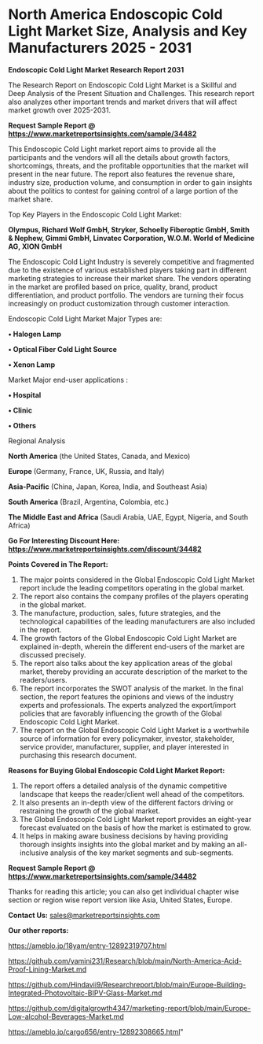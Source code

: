 # North America Endoscopic Cold Light Market Size, Analysis and Key Manufacturers 2025 - 2031

<strong>Endoscopic Cold Light Market Research Report 2031</strong>

The Research Report on Endoscopic Cold Light Market is a Skillful and Deep Analysis of the Present Situation and Challenges. This research report also analyzes other important trends and market drivers that will affect market growth over 2025-2031.

<strong>Request Sample Report @ <a href=https://www.marketreportsinsights.com/sample/34482>https://www.marketreportsinsights.com/sample/34482</a></strong>

This Endoscopic Cold Light market report aims to provide all the participants and the vendors will all the details about growth factors, shortcomings, threats, and the profitable opportunities that the market will present in the near future. The report also features the revenue share, industry size, production volume, and consumption in order to gain insights about the politics to contest for gaining control of a large portion of the market share.

Top Key Players in the Endoscopic Cold Light Market:

<strong>Olympus, Richard Wolf GmbH, Stryker, Schoelly Fiberoptic GmbH, Smith & Nephew, Gimmi GmbH, Linvatec Corporation, W.O.M. World of Medicine AG, XION GmbH</strong>

The Endoscopic Cold Light Industry is severely competitive and fragmented due to the existence of various established players taking part in different marketing strategies to increase their market share. The vendors operating in the market are profiled based on price, quality, brand, product differentiation, and product portfolio. The vendors are turning their focus increasingly on product customization through customer interaction.

Endoscopic Cold Light Market Major Types are:

<strong>•  Halogen Lamp

•  Optical Fiber Cold Light Source

•  Xenon Lamp</strong>

Market Major end-user applications :

<strong>•  Hospital

•  Clinic

•  Others</strong>

Regional Analysis

</u><strong><b>North America</b></strong> (the United States, Canada, and Mexico)

<strong><b>Europe </b></strong>(Germany, France, UK, Russia, and Italy)

<strong><b>Asia-Pacific</b></strong> (China, Japan, Korea, India, and Southeast Asia)

<strong><b>South America</b></strong> (Brazil, Argentina, Colombia, etc.)

<strong><b>The Middle East and Africa</b></strong> (Saudi Arabia, UAE, Egypt, Nigeria, and South Africa)

<strong>Go For Interesting Discount Here: <a href=https://www.marketreportsinsights.com/discount/34482>https://www.marketreportsinsights.com/discount/34482</a></strong>

<strong>Points Covered in The Report:</strong>
<ol>
  <li>The major points considered in the Global Endoscopic Cold Light Market report include the leading competitors operating in the global market.</li>
  <li>The report also contains the company profiles of the players operating in the global market.</li>
  <li>The manufacture, production, sales, future strategies, and the technological capabilities of the leading manufacturers are also included in the report.</li>
  <li>The growth factors of the Global Endoscopic Cold Light Market are explained in-depth, wherein the different end-users of the market are discussed precisely.</li>
  <li>The report also talks about the key application areas of the global market, thereby providing an accurate description of the market to the readers/users.</li>
  <li>The report incorporates the SWOT analysis of the market. In the final section, the report features the opinions and views of the industry experts and professionals. The experts analyzed the export/import policies that are favorably influencing the growth of the Global Endoscopic Cold Light Market.</li>
  <li>The report on the Global Endoscopic Cold Light Market is a worthwhile source of information for every policymaker, investor, stakeholder, service provider, manufacturer, supplier, and player interested in purchasing this research document.</li>
</ol>
<strong>Reasons for Buying Global Endoscopic Cold Light Market Report:</strong>

<ol>
  <li>The report offers a detailed analysis of the dynamic competitive landscape that keeps the reader/client well ahead of the competitors.</li>
  <li>It also presents an in-depth view of the different factors driving or restraining the growth of the global market.</li>
  <li>The Global Endoscopic Cold Light Market report provides an eight-year forecast evaluated on the basis of how the market is estimated to grow.</li>
  <li>It helps in making aware business decisions by having providing thorough insights insights into the global market and by making an all-inclusive analysis of the key market segments and sub-segments.</li>
</ol>
<strong>Request Sample Report @ <a href=https://www.marketreportsinsights.com/sample/34482>https://www.marketreportsinsights.com/sample/34482</a></strong>


Thanks for reading this article; you can also get individual chapter wise section or region wise report version like Asia, United States, Europe.

<strong>Contact Us:</strong>
sales@marketreportsinsights.com

<strong>Our other reports:</strong>

<a href=https://ameblo.jp/18yam/entry-12892319707.html>https://ameblo.jp/18yam/entry-12892319707.html</a>

<a href=https://github.com/yamini231/Research/blob/main/North-America-Acid-Proof-Lining-Market.md>https://github.com/yamini231/Research/blob/main/North-America-Acid-Proof-Lining-Market.md</a>

<a href=https://github.com/Hindavii9/Researchreport/blob/main/Europe-Building-Integrated-Photovoltaic-BIPV-Glass-Market.md>https://github.com/Hindavii9/Researchreport/blob/main/Europe-Building-Integrated-Photovoltaic-BIPV-Glass-Market.md</a>

<a href=https://github.com/digitalgrowth4347/marketing-report/blob/main/Europe-Low-alcohol-Beverages-Market.md>https://github.com/digitalgrowth4347/marketing-report/blob/main/Europe-Low-alcohol-Beverages-Market.md</a>

<a href=https://ameblo.jp/cargo656/entry-12892308665.html>https://ameblo.jp/cargo656/entry-12892308665.html</a>"
